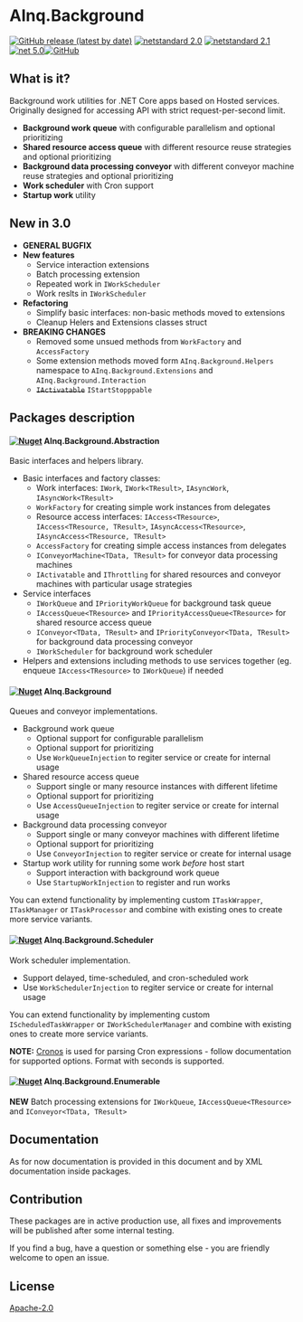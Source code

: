 # AInq.Background

[![GitHub release (latest by date)](https://img.shields.io/github/v/release/andryushchenko/AInq.Background)](https://github.com/andryushchenko/AInq.Background/releases) [![netstandard 2.0](https://img.shields.io/badge/netstandard-2.0-blue.svg)](https://docs.microsoft.com/en-us/dotnet/standard/net-standard) [![netstandard 2.1](https://img.shields.io/badge/netstandard-2.1-blue.svg)](https://docs.microsoft.com/en-us/dotnet/standard/net-standard) [![net 5.0](https://img.shields.io/badge/net-5.0-blue.svg)](https://dotnet.microsoft.com/learn/dotnet/what-is-dotnet)[![GitHub](https://img.shields.io/github/license/andryushchenko/AInq.Background)](LICENSE)

## What is it?

Background work utilities for .NET Core apps based on Hosted services. Originally designed for accessing API with strict request-per-second limit.

- **Background work queue** with configurable parallelism and optional prioritizing
- **Shared resource access queue** with different resource reuse strategies and optional prioritizing 
- **Background data processing conveyor** with different conveyor machine reuse strategies and optional prioritizing
- **Work scheduler** with Cron support
- **Startup work** utility

## New in 3.0

- **GENERAL BUGFIX**
- **New features**
  - Service interaction extensions
  - Batch processing extension
  - Repeated work in `IWorkScheduler`
  - Work reslts in `IWorkScheduler`
- **Refactoring**
  - Simplify basic interfaces: non-basic methods moved to extensions
  - Cleanup Helers and Extensions classes struct
- **BREAKING CHANGES**
  - Removed some unsued methods from `WorkFactory` and `AccessFactory`
  - Some extension methods moved form `AInq.Background.Helpers` namespace to `AInq.Background.Extensions` and `AInq.Background.Interaction`
  - ~~`IActivatable`~~ `IStartStopppable`
 

## Packages description
#### [![Nuget](https://img.shields.io/nuget/v/AInq.Background.Abstraction)](https://www.nuget.org/packages/AInq.Background.Abstraction/) AInq.Background.Abstraction

Basic interfaces and helpers library.

- Basic interfaces and factory classes:
  - Work interfaces: `IWork`, `IWork<TResult>`, `IAsyncWork`, `IAsyncWork<TResult>`
  - `WorkFactory` for creating simple work instances from delegates
  - Resource access interfaces: `IAccess<TResource>`, `IAccess<TResource, TResult>`, `IAsyncAccess<TResource>`, `IAsyncAccess<TResource, TResult>`
  - `AccessFactory` for creating simple access instances from delegates
  - `IConveyorMachine<TData, TResult>` for conveyor data processing machines
  - `IActivatable` and `IThrottling` for shared resources and conveyor machines with particular usage strategies
- Service interfaces
  - `IWorkQueue` and `IPriorityWorkQueue` for background task queue
  - `IAccessQueue<TResource>` and `IPriorityAccessQueue<TResource>` for shared resource access queue
  - `IConveyor<TData, TResult>` and `IPriorityConveyor<TData, TResult>` for background data processing conveyor
  - `IWorkScheduler` for background work scheduler
- Helpers and extensions including methods to use services together (eg. enqueue `IAccess<TResource>` to `IWorkQueue`) if needed

#### [![Nuget](https://img.shields.io/nuget/v/AInq.Background)](https://www.nuget.org/packages/AInq.Background/) AInq.Background

Queues and conveyor implementations.

- Background work queue
  - Optional support for configurable parallelism
  - Optional support for prioritizing
  - Use `WorkQueueInjection` to regiter service or create for internal usage
- Shared resource access queue
  - Support single or many resource instances with different lifetime
  - Optional support for prioritizing
  - Use `AccessQueueInjection` to regiter service or create for internal usage
- Background data processing conveyor
  - Support single or many conveyor machines with different lifetime
  - Optional support for prioritizing
  - Use `ConveyorInjection` to regiter service or create for internal usage
- Startup work utility for running some work *before* host start
  - Support interaction with background work queue
  - Use `StartupWorkInjection` to register and run works

You can extend functionality by implementing custom `ITaskWrapper`, `ITaskManager` or `ITaskProcessor` and combine with existing ones to create more service variants. 

#### [![Nuget](https://img.shields.io/nuget/v/AInq.Background.Scheduler)](https://www.nuget.org/packages/AInq.Background.Scheduler/) AInq.Background.Scheduler

Work scheduler implementation.
- Support delayed, time-scheduled, and cron-scheduled work
- Use `WorkSchedulerInjection` to regiter service or create for internal usage

You can extend functionality by implementing custom `IScheduledTaskWrapper` or `IWorkSchedulerManager` and combine with existing ones to create more service variants. 

**NOTE:** [Cronos](https://github.com/HangfireIO/Cronos) is used for parsing Cron expressions - follow documentation for supported options. Format with seconds is supported.

#### [![Nuget](https://img.shields.io/nuget/v/AInq.Background.Enumerable)](https://www.nuget.org/packages/AInq.Background.Enumerable/) AInq.Background.Enumerable

**NEW** Batch processing extensions for `IWorkQueue`, `IAccessQueue<TResource>` and `IConveyor<TData, TResult>`

## Documentation

As for now documentation is provided in this document and by XML documentation inside packages.

## Contribution

These packages are in active production use, all fixes and improvements will be published after some internal testing.

If you find a bug, have a question or something else - you are friendly welcome to open an issue.

## License
[Apache-2.0](LICENSE)

